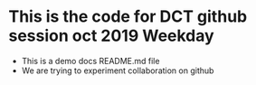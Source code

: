 # This is the code for DCT github session oct 2019 Weekday
* This is a demo docs README.md file
* We are trying to experiment collaboration on github
